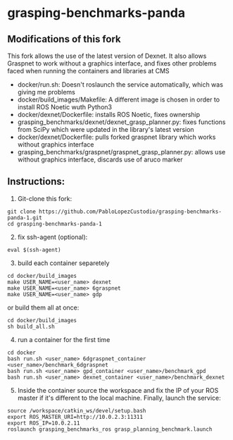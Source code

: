 # grasping-benchmarks-panda


## Modifications of this fork
This fork allows the use of the latest version of Dexnet. It also allows Graspnet to work without a graphics interface, and fixes other problems faced when running the containers and libraries at CMS

* docker/run.sh: Doesn't roslaunch the service automatically, which was giving me problems
* docker/build_images/Makefile: A different image is chosen in order to install ROS Noetic wuth Python3
* docker/dexnet/Dockerfile: installs ROS Noetic, fixes ownership
* grasping_benchmarks/dexnet/dexnet_grasp_planner.py: fixes functions from SciPy which were updated in the library's latest version
* docker/dexnet/Dockerfile: pulls forked graspnet library which works without graphics interface
* grasping_benchmarks/graspnet/graspnet_grasp_planner.py: allows use without graphics interface, discards use of aruco marker

## Instructions:
1. Git-clone this fork:
```
git clone https://github.com/PabloLopezCustodio/grasping-benchmarks-panda-1.git
cd grasping-benchmarks-panda-1
```
2. fix ssh-agent (optional):
```
eval $(ssh-agent)
```
3. build each container separetely 
```
cd docker/build_images
make USER_NAME=<user_name> dexnet
make USER_NAME=<user_name> 6graspnet
make USER_NAME=<user_name> gdp
```
or build them all at once:
```
cd docker/build_images
sh build_all.sh
```
4. run a container for the first time
```
cd docker
bash run.sh <user_name> 6dgraspnet_container <user_name>/benchmark_6dgraspnet
bash run.sh <user_name> gpd_container <user_name>/benchmark_gpd
bash run.sh <user_name> dexnet_container <user_name>/benchmark_dexnet
```
5. Inside the container source the workspace and fix the IP of your ROS master if it's different to the local machine. Finally, launch the service:
```
source /workspace/catkin_ws/devel/setup.bash
export ROS_MASTER_URI=http://10.0.2.3:11311
export ROS_IP=10.0.2.11
roslaunch grasping_benchmarks_ros grasp_planning_benchmark.launch
```
